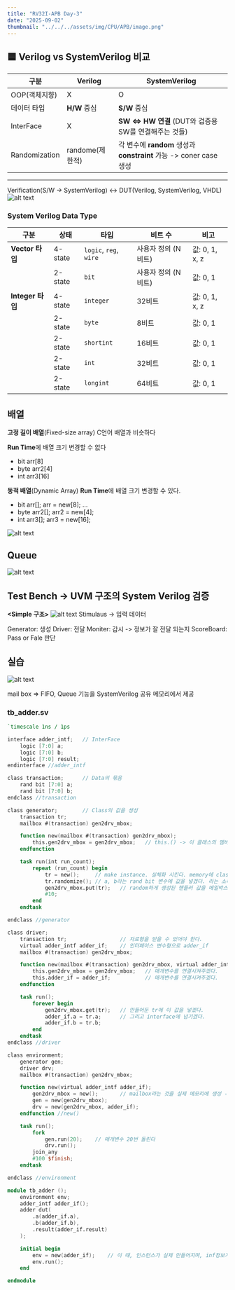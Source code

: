 ```yaml
---
title: "RV32I-APB Day-3"
date: "2025-09-02"
thumbnail: "../../../assets/img/CPU/APB/image.png"
---
```


## 🟦 Verilog vs SystemVerilog 비교

| 구분 | Verilog | SystemVerilog |
|------|----------|----------------|
| OOP(객체지향) | X | O |
| 데이터 타입 | **H/W** 중심 | **S/W** 중심 |
| InterFace | X | **SW <=> HW 연결** (DUT와 검증용 SW를 연결해주는 것들)|
| Randomization  | randome(제한적)  | 각 변수에 **random** 생성과 **constraint** 가능 -> coner case 생성 |

---
Verification(S/W -> SystemVerilog) <-> DUT(Verilog, SystemVerilog, VHDL) 
![alt text](<../../../assets/img/CPU/APB3/스크린샷 2025-09-02 095856.png>)

### System Verilog Data Type

| 구분 | 상태 | 타입 | 비트 수 | 비고 |
|------|------|------|---------|------|
| **Vector 타입** | 4-state | `logic`, `reg`, `wire` | 사용자 정의 (N비트) | 값: 0, 1, x, z |
|                  | 2-state | `bit` | 사용자 정의 (N비트) | 값: 0, 1 |
| **Integer 타입** | 4-state | `integer` | 32비트 | 값: 0, 1, x, z |
|                  | 2-state | `byte` | 8비트  | 값: 0, 1 |
|                  | 2-state | `shortint` | 16비트 | 값: 0, 1 |
|                  | 2-state | `int` | 32비트 | 값: 0, 1 |
|                  | 2-state | `longint` | 64비트 | 값: 0, 1 |

## 배열
**고정 길이 배열**(Fixed-size array) C언어 배열과 비슷하다

**Run Time**에 배열 크기 변경할 수 없다

- bit arr[8]
- byte arr2[4]
- int arr3[16]

**동적 배열**(Dynamic Array)
**Run Time**에 배열 크기 변경할 수 있다.
- bit arr[]; arr = new[8]; ...
- byte arr2[]; arr2 = new[4];
- int arr3[]; arr3 = new[16];
  
![alt text](<../../../assets/img/CPU/APB3/스크린샷 2025-09-02 103336.png>)

## Queue
![alt text](<../../../assets/img/CPU/APB3/스크린샷 2025-09-02 104756.png>)

## Test Bench -> UVM 구조의 System Verilog 검증
**<Simple 구조>**
 ![alt text](<../../../assets/img/CPU/APB3/스크린샷 2025-09-02 105753.png>)
Stimulaus -> 입력 데이터

Generator: 생성
Driver: 전달
Moniter: 감시 -> 정보가 잘 전달 되는지
ScoreBoard: Pass or Fale 판단 

## 실습
![alt text](<../../../assets/img/CPU/APB3/스크린샷 2025-09-02 114942.png>)

mail box => FIFO, Queue 기능을 SystemVerilog 공유 메모리에서 제공

### tb_adder.sv
```verilog
`timescale 1ns / 1ps

interface adder_intf;   // InterFace
    logic [7:0] a;
    logic [7:0] b;
    logic [7:0] result;
endinterface //adder_intf

class transaction;      // Data의 묶음
    rand bit [7:0] a;
    rand bit [7:0] b;
endclass //transaction

class generator;        // Class의 값을 생성
    transaction tr;
    mailbox #(transaction) gen2drv_mbox;

    function new(mailbox #(transaction) gen2drv_mbox);
        this.gen2drv_mbox = gen2drv_mbox;   // this.() -> 이 클래스의 멤버에 매개변수로 들어온 new()라는애를 연결해준다.
    endfunction 

    task run(int run_count);
        repeat (run_count) begin
            tr = new();     // make instance. 실체화 시킨다. memory에 class 자료형을 만든다.
            tr.randomize(); // a, b라는 rand bit 변수에 값을 넣겠다. 라는 소리
            gen2drv_mbox.put(tr);   // random하게 생성된 핸들러 값을 메일박스에 넣겠다.
            #10;
        end
    endtask 

endclass //generator

class driver;
    transaction tr;                 // 자료형을 받을 수 있어야 한다.
    virtual adder_intf adder_if;    // 인터페이스 변수형으로 adder_if
    mailbox #(transaction) gen2drv_mbox;

    function new(mailbox #(transaction) gen2drv_mbox, virtual adder_intf adder_if);
        this.gen2drv_mbox = gen2drv_mbox;   // 매개변수를 연결시켜주겠다.     
        this.adder_if = adder_if;           // 매개변수를 연결시켜주겠다. 
    endfunction 

    task run();
        forever begin
            gen2drv_mbox.get(tr);   // 만들어둔 tr에 이 값을 넣겠다.
            adder_if.a = tr.a;      // 그리고 interface에 넘기겠다.
            adder_if.b = tr.b;
        end
    endtask 
endclass //driver

class environment;
    generator gen;
    driver drv;
    mailbox #(transaction) gen2drv_mbox;

    function new(virtual adder_intf adder_if);
        gen2drv_mbox = new();       // mailbox라는 것을 실제 메모리에 생성 -> 인스턴스화
        gen = new(gen2drv_mbox);
        drv = new(gen2drv_mbox, adder_if);
    endfunction //new()

    task run();
        fork
            gen.run(20);    // 매개변수 20번 돌린다
            drv.run();
        join_any
        #100 $finish;
    endtask 

endclass //environment

module tb_adder ();
    environment env;
    adder_intf adder_if();
    adder dut(
        .a(adder_if.a),
        .b(adder_if.b),
        .result(adder_if.result)
    );

    initial begin
        env = new(adder_if);    // 이 떄, 인스턴스가 실제 만들어지며, inf정보가 env에 들어간다.
        env.run();
    end

endmodule
```